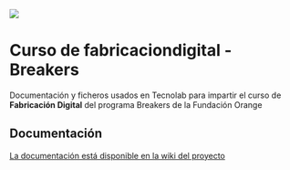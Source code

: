 ![](https://github.com/TecnoLab/Curso-fabricacion-digital-Breakers/raw/master/wiki/Breakers-1-foto.jpg)

# Curso de fabricaciondigital - Breakers
Documentación y ficheros usados en Tecnolab para impartir el curso de **Fabricación Digital** del programa Breakers de la Fundación Orange

## Documentación

[La documentación está disponible en la wiki del proyecto](https://github.com/TecnoLab/Curso-fabricacion-digital-Breakers/wiki)
